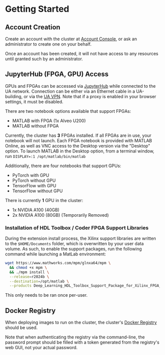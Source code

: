 # Getting Started

## Account Creation

Create an account with the cluster at [Account Console](https://auth.cms.physics.ua.edu/realms/ua-cms/account/), or ask an administrator to create one on your behalf.

Once an account has been created, it will not have access to any resources until granted such by an administrator.

## JupyterHub (FPGA, GPU) Access

GPUs and FPGAs can be accessed via [JupyterHub](https://jupyter.cms.physics.ua.edu) while connected to the UA network. Connection can be either via an Ethernet cable in a UA-building, or via the [UA VPN](https://oit.ua.edu/services/internet-networking/). Note that if a proxy is enabled in your browser settings, it must be disabled.

There are two notebook options available that support FPGAs:

- MATLAB with FPGA (1x Alveo U200)
- MATLAB without FPGA

Currently, the cluster has **3** FPGAs installed. If all FPGAs are in use, your notebook will not launch. Each FPGA notebook is provided with MATLAB Online, as well as VNC access to the Desktop version via the "Desktop" option. To launch MATLAB in the Desktop option, from a terminal window, run `DISPLAY=:1 /opt/matlab/bin/matlab`

Additionally, there are four notebooks that support GPUs:

- PyTorch with GPU
- PyTorch without GPU
- TensorFlow with GPU
- TensorFlow without GPU

There is currently **1** GPU in the cluster:

- 1x NVIDIA A100 (40GB)
- 2x NVIDIA A100 (80GB) (Temporarily Removed)

### Installation of HDL Toolbox / Coder FPGA Support Libraries

During the extension install process, the Xilinx support libraries are written to the `$HOME/Documents` folder, which is overwritten by your user data volume. As such, to enable the support packages, run the following command while launching a MatLab environment:

```bash
wget https://www.mathworks.com/mpm/glnxa64/mpm \
  && chmod +x mpm \
  && ./mpm install \
  --release=r2024b \
  --destination=/opt/matlab \
  --products Deep_Learning_HDL_Toolbox_Support_Package_for_Xilinx_FPGA_and_SoC_Devices HDL_Coder_Support_Package_for_Xilinx_FPGA_and_SoC_Devices
```

This only needs to be ran once per-user.

## Docker Registry

When deploying images to run on the cluster, the cluster's [Docker Registry](https://registry.cms.physics.ua.edu) should be used.

Note that when authenticating the registry via the command-line, the password prompt should be filled with a token generated from the registry's web GUI, not your actual password.